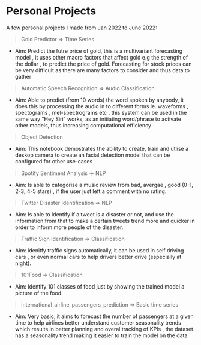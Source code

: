 # Personal Projects
A few personal projects I made from Jan 2022 to June 2022: 

> Gold Predictor => Time Series  
* Aim: Predict the futre price of gold, this is a multivariant forecasting model , it uses other macro factors that affect gold e.g the strength of the dollar , to predict the price of gold. Forecasting for stock prices can be very difficult as there are many factors to consider and thus data to gather 

> Automatic Speech Recognition => Audio Classification 
* Aim: Able to predict (from 10 words) the word spoken by anybody, it does this by processing the audio in to different forms ie. waveforms , spectograms , mel-spectrograms etc , this system can be used in the same way "Hey Siri" works, as an initiating word/phrase to activate other models, thus increasing computational efficiency 

> Object Detection
* Aim: This notebook demostrates the ability to create, train and utlise a deskop camera to create an facial detection model that can be configured for other use-cases

> Spotify Sentiment Analysis => NLP 
* Aim: Is able to categorise a music review from bad, avergae , good (0-1, 2-3, 4-5 stars) , if the user just left a comment with no rating.

> Twitter Disaster Identification => NLP
* Aim: Is able to identify if a tweet is a disaster or not, and use the information from that to make a certain tweets trend more and quicker in order to inform more people of the disaster.

> Traffic Sign Identification => Classification
* Aim: idenitfy traffic signs automatically, it can be used in self driving cars , or even normal cars to help drivers better drive (especially at night).

> 101Food => Classification
* Aim: Identify 101 classes of food just by showing the trained model a picture of the food. 

> international_airline_passengers_prediction => Basic time series 
* Aim: Very basic, it aims to forecast the number of passengers at a given time to help airlines better understand customer seasonality trends which results in better planning and overal tracking of KPIs , the dataset has a seasonality trend making it easier to train the model on the data 





